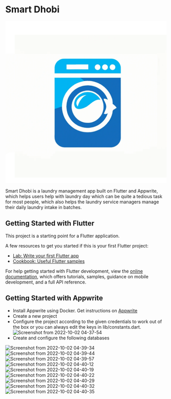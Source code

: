 # Smart Dhobi

![Logo](assets/images/logo.png)

Smart Dhobi is a laundry management app built on Flutter and Appwrite, which helps users help with laundry day which can be quite a tedious task for most people, which also helps the laundry service managers manage their daily laundry intake in batches.

## Getting Started with Flutter

This project is a starting point for a Flutter application.

A few resources to get you started if this is your first Flutter project:

- [Lab: Write your first Flutter app](https://docs.flutter.dev/get-started/codelab)
- [Cookbook: Useful Flutter samples](https://docs.flutter.dev/cookbook)

For help getting started with Flutter development, view the
[online documentation](https://docs.flutter.dev/), which offers tutorials,
samples, guidance on mobile development, and a full API reference.


## Getting Started with Appwrite

- Install Appwrite using Docker. Get instructions on [Appwrite](https://appwrite.io/)
- Create a new project
- Configure the project according to the given credentials to work out of the box or you can always edit the keys in lib/constants.dart.
![Screenshot from 2022-10-02 04-37-54](https://user-images.githubusercontent.com/81961406/193431434-3546f71e-9603-4a6d-9015-4e60887ee646.png)
- Create and configure the following databases

![Screenshot from 2022-10-02 04-39-34](https://user-images.githubusercontent.com/81961406/193431516-3ce25b2b-7828-4691-ad46-cf3816559e1d.png)
![Screenshot from 2022-10-02 04-39-44](https://user-images.githubusercontent.com/81961406/193431520-d1d11756-9cf3-4e70-af6c-83cbe1cf3bc3.png)
![Screenshot from 2022-10-02 04-39-57](https://user-images.githubusercontent.com/81961406/193431521-52ecc5c9-b6a9-4264-a6a6-3ea25d9cfe46.png)
![Screenshot from 2022-10-02 04-40-12](https://user-images.githubusercontent.com/81961406/193431522-a225efaa-7c6a-4264-81cf-062b7d3a16fd.png)
![Screenshot from 2022-10-02 04-40-19](https://user-images.githubusercontent.com/81961406/193431524-97d301fa-3d05-4406-875f-68d9ad7aa6ce.png)
![Screenshot from 2022-10-02 04-40-22](https://user-images.githubusercontent.com/81961406/193431525-208f3c08-1051-41dd-a186-e50e539534b8.png)
![Screenshot from 2022-10-02 04-40-29](https://user-images.githubusercontent.com/81961406/193431526-6c25b885-d396-4894-a86e-8e3e52dc37a1.png)
![Screenshot from 2022-10-02 04-40-32](https://user-images.githubusercontent.com/81961406/193431528-c423ca83-382a-48d5-9efa-86a48a83cf64.png)
![Screenshot from 2022-10-02 04-40-35](https://user-images.githubusercontent.com/81961406/193431531-b3579c72-762a-4ffc-a170-9283bc08d244.png)
